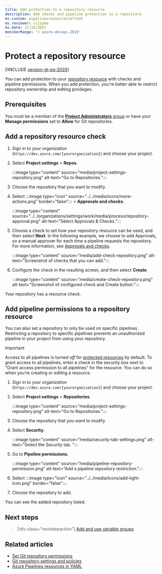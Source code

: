 ```yaml
---
title: Add protection to a repository resource
description: Add checks and pipeline protection to a repository
ms.custom: pipelinesresourcesrefresh
ms.reviewer: vijayma
ms.date: 12/22/2021
monikerRange: '> azure-devops-2019'
---
```


# Protect a repository resource

[!INCLUDE [version-gt-eq-2020](../../includes/version-gt-eq-2020.md)]

You can add protection to your [repository resource](resources.md#define-a-repositories-resource) with checks and pipeline permissions. When you add protection, you're better able to restrict repository ownership and editing privileges.

## Prerequisites

You must be a member of the [**Project Administrators** group](../../organizations/security/change-project-level-permissions.md) or have your **Manage permissions** set to **Allow** for Git repositories.

## Add a repository resource check

1. Sign in to your organization (```https://dev.azure.com/{yourorganization}```) and choose your project.

2. Select **Project settings** > **Repos**.

    :::image type="content" source="media/project-settings-repository.png" alt-text="Go to Repositories.":::

3. Choose the repository that you want to modify.

4. Select :::image type="icon" source="../../media/icons/more-actions.png" border="false"::: > **Approvals and checks**.

    :::image type="content" source="../../organizations/settings/work/media/process/repository-approval.png" alt-text="Select Approvals & Checks.":::

5. Choose a check to set how your repository resource can be used, and then select **Next**. In the following example, we choose to add Approvals, so a manual approver for each time a pipeline requests the repository. For more information, see [Approvals and checks](approvals.md).

   :::image type="content" source="media/add-check-repository.png" alt-text="Screenshot of checks that you can add.":::

6. Configure the check in the resulting screen, and then select **Create**.

   :::image type="content" source="media/create-check-repository.png" alt-text="Screenshot of configured check and Create button.":::

Your repository has a resource check.

## Add pipeline permissions to a repository resource

You can also set a repository to only be used on specific pipelines. Restricting a repository to specific pipelines prevents an unauthorized pipeline in your project from using your repository.

> [!IMPORTANT]
> Access to all pipelines is turned *off* for [protected resources](../security/resources.md#protected-resources) by default. To grant access to all pipelines, enter a check in the security box next to "Grant access permission to all pipelines" for the resource. You can do so when you're creating or editing a resource.

1. Sign in to your organization (```https://dev.azure.com/{yourorganization}```) and choose your project.

2. Select **Project settings** > **Repositories**.

    :::image type="content" source="media/project-settings-repository.png" alt-text="Go to Repositories.":::

3. Choose the repository that you want to modify.

4. Select **Security**.

    :::image type="content" source="media/security-tab-settings.png" alt-text="Select the Security tab. ":::

5. Go to **Pipeline permissions**.

    :::image type="content" source="media/pipeline-repository-permission.png" alt-text="Add a pipeline repository restriction.":::

6. Select :::image type="icon" source="../../media/icons/add-light-icon.png" border="false":::.

7. Choose the repository to add.

You can see the added repository listed.

## Next steps

> [!div class="nextstepaction"]
> [Add and use variable groups](../library/variable-groups.md)

## Related articles

- [Set Git repository permissions](../../repos/git/set-git-repository-permissions.md)
- [Git repository settings and policies](../../repos/git/repository-settings.md)
- [Azure Pipelines resources in YAML](resources.md)
